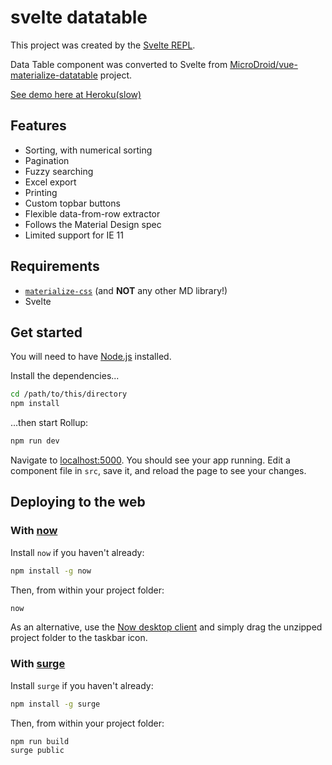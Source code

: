 # svelte datatable

This project was created by the [Svelte REPL](https://svelte.technology/repl).

Data Table component was converted to Svelte from [MicroDroid/vue-materialize-datatable](https://github.com/MicroDroid/vue-materialize-datatable) project. 

[See demo here at Heroku(slow)](https://safe-springs-35306.herokuapp.com/)

## Features
 - Sorting, with numerical sorting
 - Pagination
 - Fuzzy searching
 - Excel export
 - Printing
 - Custom topbar buttons
 - Flexible data-from-row extractor
 - Follows the Material Design spec
 - Limited support for IE 11

## Requirements
 - [`materialize-css`](https://www.npmjs.com/package/materialize-css) (and **NOT** any other MD library!)
 - Svelte

## Get started

You will need to have [Node.js](https://nodejs.org) installed.

Install the dependencies...

```bash
cd /path/to/this/directory
npm install
```

...then start Rollup:

```bash
npm run dev
```

Navigate to [localhost:5000](http://localhost:5000). You should see your app running. Edit a component file in `src`, save it, and reload the page to see your changes.


## Deploying to the web

### With [now](https://zeit.co/now)

Install `now` if you haven't already:

```bash
npm install -g now
```

Then, from within your project folder:

```bash
now
```

As an alternative, use the [Now desktop client](https://zeit.co/download) and simply drag the unzipped project folder to the taskbar icon.

### With [surge](https://surge.sh/)

Install `surge` if you haven't already:

```bash
npm install -g surge
```

Then, from within your project folder:

```bash
npm run build
surge public
```